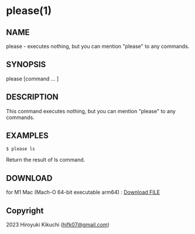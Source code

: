 # please(1)

## NAME
  please - executes nothing, but you can mention "please" to any commands.

## SYNOPSIS
  please [command ... ]
  
## DESCRIPTION
  This command executes nothing, but you can mention "please" to any commands.

## EXAMPLES
    $ please ls
  
  Return the result of ls command.

## DOWNLOAD
  for M1 Mac (Mach-O 64-bit executable arm64) : <a id="raw-url" href="https://raw.githubusercontent.com/Hiro07/please/releases/tag/v1.0.0/please">Download FILE</a>

## Copyright
  2023 Hiroyuki Kikuchi (hjfk07@gmail.com)
